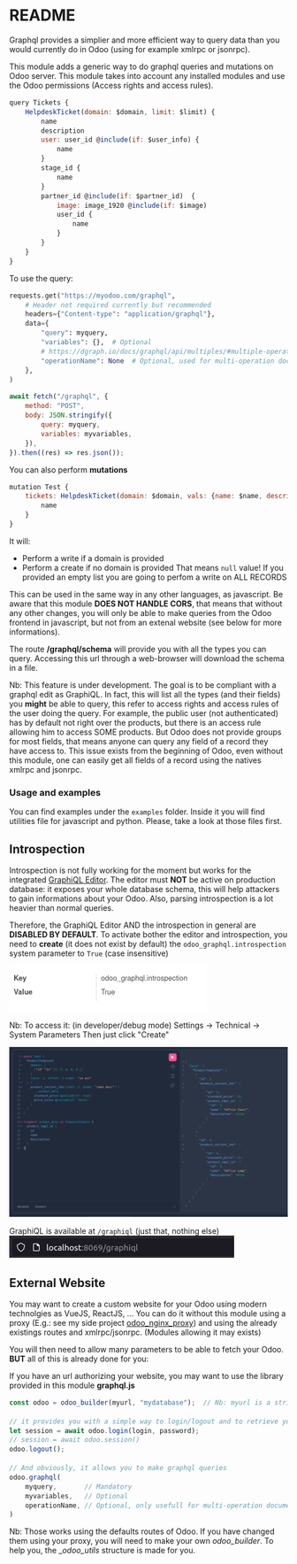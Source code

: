 # README

Graphql provides a simplier and more efficient way to query data than you would currently do in Odoo (using for example xmlrpc or jsonrpc).

This module adds a generic way to do graphql queries and mutations on Odoo server.
This module takes into account any installed modules and use the Odoo permissions (Access rights and access rules).



```javascript
query Tickets {
    HelpdeskTicket(domain: $domain, limit: $limit) {
        name
        description
        user: user_id @include(if: $user_info) {
            name
        }
        stage_id {
            name
        }
        partner_id @include(if: $partner_id)  {
            image: image_1920 @include(if: $image)
            user_id {
            	name
            }
        }
    }
}
```

To use the query:

```python
requests.get("https://myodoo.com/graphql",
    # Header not required currently but recommended
    headers={"Content-type": "application/graphql"},
    data={
        "query": myquery,
        "variables": {},  # Optional
        # https://dgraph.io/docs/graphql/api/multiples/#multiple-operations
        "operationName": None  # Optional, used for multi-operation document
	},
)
```

```javascript
await fetch("/graphql", {
    method: "POST",
    body: JSON.stringify({
        query: myquery,
        variables: myvariables,
    }),
}).then((res) => res.json());
```



You can also perform **mutations**

```javascript
mutation Test {
    tickets: HelpdeskTicket(domain: $domain, vals: {name: $name, description: $description}) {
        name
    }
}
```

It will:

* Perform a write if a domain is provided
* Perform a create if no domain is provided
  That means `null` value! If you provided an empty list you are going to perfom a write on ALL RECORDS



This can be used in the same way in any other languages, as javascript.
Be aware that this module **DOES NOT HANDLE CORS**, that means that without any other changes, you will only be able to make queries from the Odoo frontend in javascript, but not from an extenal website (see below for more informations).



The route <strong>/graphql/schema</strong> will provide you with all the types you can query.
Accessing this url through a web-browser will download the schema in a file.

Nb: This feature is under development. The goal is to be compliant with a graphql edit as GraphiQL.
In fact, this will list all the types (and their fields) you <strong>might</strong> be able to query, this refer to access rights and access rules of the user doing the query.
For example, the public user (not authenticated) has by default not right over the products, but there is an access rule allowing him to access SOME products. But Odoo does not provide groups for most fields, that means anyone can query any field of a record they have access to. This issue exists from the beginning of Odoo, even without this module, one can easily get all fields of a record using the natives xmlrpc and jsonrpc.



### Usage and examples

You can find examples under the `examples` folder. Inside it you will find utilities file for javascript and python. Please, take a look at those files first.



## Introspection

Introspection is not fully working for the moment but works for the integrated [GraphiQL Editor](https://github.com/graphql/graphiql).
The editor must **NOT** be active on production database: it exposes your whole database schema, this will help attackers to gain informations about your Odoo. Also, parsing introspection is a lot heavier than normal queries.

Therefore, the GraphiQL Editor AND the introspection in general are **DISABLED BY DEFAULT**.
To activate bother the editor and introspection, you need to **create** (it does not exist by default) the `odoo_graphql.introspection` system parameter to `True` (case insensitive)

![introspection_system_parameter](img/introspection_system_parameter.png)

Nb: To access it: (in developer/debug mode) Settings -> Technical -> System Parameters
        Then just click "Create"

![graphiql](static/description/graphiql.png)

GraphiQL is available at `/graphiql` (just that, nothing else)
![graphiql_url](img/graphiql_url.png)



## External Website

You may want to create a custom website for your Odoo using modern technolgies as VueJS, ReactJS, ...
You can do it without this module using a proxy (E.g.: see my side project [odoo_nginx_proxy](https://github.com/divad1196/odoo_nginx_proxy)) and using the already existings routes and xmlrpc/jsonrpc.
(Modules allowing it may exists)



You will then need to allow many parameters to be able to fetch your Odoo.
**BUT** all of this is already done for you:

If you have an url authorizing your website, you may want to use the library provided in this module **graphql.js**

```javascript
const odoo = odoo_builder(myurl, "mydatabase");  // Nb: myurl is a string

// it provides you with a simple way to login/logout and to retrieve your sessions information
let session = await odoo.login(login, password);
// session = await odoo.session()
odoo.logout();

// And obviously, it allows you to make graphql queries
odoo.graphql(
    myquery,	   // Mandatory
    myvariables,   // Optional
    operationName, // Optional, only usefull for multi-operation document
)
```

Nb: Those works using the defaults routes of Odoo. If you have changed them using your proxy, you will need to make your own _odoo_builder_. To help you, the __odoo_utils_ structure is made for you.
